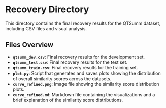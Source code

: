 # Recovery Directory

This directory contains the final recovery results for the QTSumm dataset, including CSV files and visual analysis.

## Files Overview

- **`qtsumm_dev.csv`**: Final recovery results for the development set.
- **`qtsumm_test.csv`**: Final recovery results for the test set.
- **`qtsumm_train.csv`**: Final recovery results for the training set.
- **`plot.py`**: Script that generates and saves plots showing the distribution of overall similarity scores across the datasets.
- **`curve_refined.png`**: Image file showing the similarity score distribution plots.
- **`curve_refined.md`**: Markdown file containing the visualizations and a brief explanation of the similarity score distributions.
